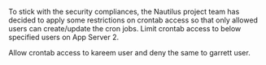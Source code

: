 To stick with the security compliances, the Nautilus project team has decided to apply some restrictions on crontab access so that only allowed users can create/update the cron jobs. Limit crontab access to below specified users on App Server 2.



Allow crontab access to kareem user and deny the same to garrett user.